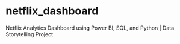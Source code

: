 # netflix_dashboard
Netflix Analytics Dashboard using Power BI, SQL, and Python | Data Storytelling Project
